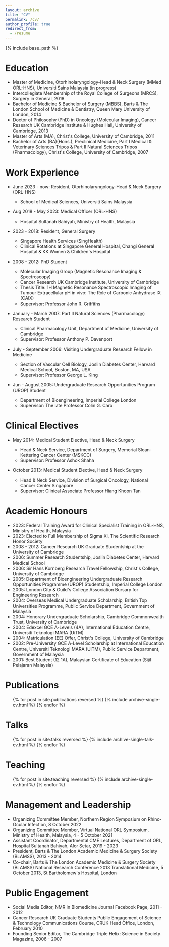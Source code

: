 ```yaml
---
layout: archive
title: "CV"
permalink: /cv/
author_profile: true
redirect_from:
  - /resume
---
```


{% include base_path %}

Education
======
* Master of Medicine, Otorhinolaryngology-Head & Neck Surgery (MMed ORL-HNS), Universiti Sains Malaysia (in progress)
* Intercollegiate Membership of the Royal College of Surgeons (MRCS), Surgery in General, 2018
* Bachelor of Medicine & Bachelor of Surgery (MBBS), Barts & The London School of Medicine & Dentistry, Queen Mary University of London, 2014
* Doctor of Philosophy (PhD) in Oncology (Molecular Imaging), Cancer Research UK Cambridge Institute & Hughes Hall, University of Cambridge, 2013
* Master of Arts (MA), Christ's College, University of Cambridge, 2011
* Bachelor of Arts (BA)(Hons.), Preclinical Medicine, Part I Medical & Veterinary Sciences Tripos & Part II Natural Sciences Tripos (Pharmacology), Christ's College, University of Cambridge, 2007

Work Experience
======
* June 2023 - now: Resident, Otorhinolaryngology-Head & Neck Surgery (ORL-HNS)
  * School of Medical Sciences, Universiti Sains Malaysia

* Aug 2018 - May 2023: Medical Officer (ORL-HNS)
  * Hospital Sultanah Bahiyah, Ministry of Health, Malaysia

* 2023 - 2018: Resident, General Surgery
  * Singapore Health Services (SingHealth)
  * Clinical Rotations at Singapore General Hospital, Changi General Hospital & KK Women & Children's Hospital

* 2008 - 2012: PhD Student 
  * Molecular Imaging Group (Magnetic Resonance Imaging & Spectroscopy)
  * Cancer Research UK Cambridge Institute, University of Cambridge
  * Thesis Title: 1H Magnetic Resonance Spectroscopic Imaging of Tumour Extracellular pH in vivo: The Role of Carbonic Anhydrase IX (CAIX)
  * Supervisor: Professor John R. Griffiths

* January - March 2007: Part II Natural Sciences (Pharmacology) Research Student
  * Clinical Pharmacology Unit, Department of Medicine, University of Cambridge
  * Supervisor: Professor Anthony P. Davenport

* July - September 2006: Visiting Undergraduate Research Fellow in Medicine
  * Section of Vascular Cell Biology, Joslin Diabetes Center, Harvard Medical School, Boston, MA, USA
  * Supervisor: Professor George L. King
  
* Jun - August 2005: Undergraduate Research Opportunities Program (UROP) Student
  * Department of Bioengineering, Imperial College London
  * Supervisor: The late Professor Colin G. Caro 

# Clinical Electives
* May 2014: Medical Student Elective, Head & Neck Surgery
  * Head & Neck Service, Department of Surgery, Memorial Sloan-Kettering Cancer Center (MSKCC)
  * Supervisor: Professor Ashok Shaha

* October 2013: Medical Student Elective, Head & Neck Surgery
  * Head & Neck Service, Division of Surgical Oncology, National Cancer Center Singapore
  * Supervisor: Clinical Associate Professor Hiang Khoon Tan 

Academic Honours
=====
* 2023: Federal Training Award for Clinical Specialist Training in ORL-HNS, Ministry of Health, Malaysia
* 2023: Elected to Full Membership of Sigma Xi, The Scientific Research Honor Society
* 2008 - 2012: Cancer Research UK Graduate Studentship at the University of Cambridge
* 2006: Summer Research Studentship, Joslin Diabetes Center, Harvard Medical School
* 2006: Sir Hans Kornberg Research Travel Fellowship, Christ's College, University of Cambridge
* 2005: Department of Bioengineering Undergraduate Research Opportunities Programme (UROP) Studentship, Imperial College London 
* 2005: London City & Guild's College Association Bursary for Engineering Research
* 2004: Overseas Medical Undergraduate Scholarship, British Top Universities Programme, Public Service Department, Government of Malaysia
* 2004: Honorary Undergraduate Scholarship, Cambridge Commonwealth Trust, University of Cambridge
* 2004: Edexcel GCE A-Levels (4A), International Education Centre, Universiti Teknologi MARA (UiTM)
* 2004: Matriculation (EE) Offer, Christ's College, University of Cambridge 
* 2002: Pre-University GCE A-Level Scholarship at International Education Centre, Universiti Teknologi MARA (UiTM), Public Service Department, Government of Malaysia
* 2001: Best Student (12 1A), Malaysian Certificate of Education (Sijil Pelajaran Malaysia)

Publications
======
  <ul>{% for post in site.publications reversed %}
    {% include archive-single-cv.html %}
  {% endfor %}</ul>
  
Talks
======
  <ul>{% for post in site.talks reversed %}
    {% include archive-single-talk-cv.html  %}
  {% endfor %}</ul>
  
Teaching
======
  <ul>{% for post in site.teaching reversed %}
    {% include archive-single-cv.html %}
  {% endfor %}</ul>
  
Management and Leadership
======
* Organizing Committee Member, Northern Region Symposium on Rhino-Ocular Infection, 8 October 2022
* Organizing Committee Member, Virtual National ORL Symposium, Ministry of Health, Malaysia, 4 - 5 October 2021
* Assistant Coordinator, Departmental CME Lectures, Department of ORL, Hospital Sultanah Bahiyah, Alor Setar, 2019 - 2023
* President, Barts & The London Academic Medicine & Surgery Society (BLAMSS), 2013 - 2014
* Co-chair, Barts & The London Academic Medicine & Surgery Society (BLAMSS) National Research Conference 2013 Translational Medicine, 5 October 2013, St Bartholomew's Hospital, London

Public Engagement 
=====
* Social Media Editor, NMR in Biomedicine Journal Facebook Page, 2011 - 2012
* Cancer Research UK Graduate Students Public Engagement of Science & Technology Communications Course, CRUK Head Office, London, February 2010
* Founding Senior Editor, The Cambridge Triple Helix: Science in Society Magazine, 2006 - 2007
